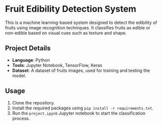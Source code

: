 # Fruit Edibility Detection System

This is a machine learning-based system designed to detect the edibility of fruits using image recognition techniques. It classifies fruits as edible or non-edible based on visual cues such as texture and shape.

## Project Details
- **Language**: Python
- **Tools**: Jupyter Notebook, TensorFlow, Keras
- **Dataset**: A dataset of fruits images, used for training and testing the model.

## Usage
1. Clone the repository.
2. Install the required packages using `pip install -r requirements.txt`.
3. Run the `project.ipynb` Jupyter notebook to start the classification process.
